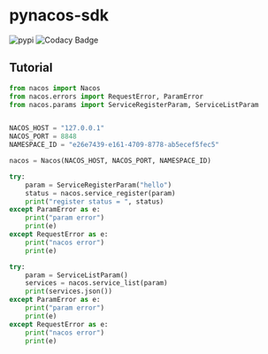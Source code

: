# pynacos-sdk

![pypi](https://img.shields.io/pypi/v/pynacos-sdk) ![Codacy Badge](https://api.codacy.com/project/badge/Grade/7578f591597d48349f116893af440a7e)

## Tutorial
``` python
from nacos import Nacos
from nacos.errors import RequestError, ParamError
from nacos.params import ServiceRegisterParam, ServiceListParam


NACOS_HOST = "127.0.0.1"
NACOS_PORT = 8848
NAMESPACE_ID = "e26e7439-e161-4709-8778-ab5ecef5fec5"

nacos = Nacos(NACOS_HOST, NACOS_PORT, NAMESPACE_ID)

try:
    param = ServiceRegisterParam("hello")
    status = nacos.service_register(param)
    print("register status = ", status)
except ParamError as e:
    print("param error")
    print(e)
except RequestError as e:
    print("nacos error")
    print(e)

try:
    param = ServiceListParam()
    services = nacos.service_list(param)
    print(services.json())
except ParamError as e:
    print("param error")
    print(e)
except RequestError as e:
    print("nacos error")
    print(e)
```

